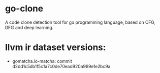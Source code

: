 # go-clone
A code clone detection tool for go programming language, based on CFG, DFG and deep learning.

# llvm ir dataset versions:
* gomatcha.io-matcha: commit d2dd1c5db1f5c1a7c0de70ead920a999e1e2bc9a